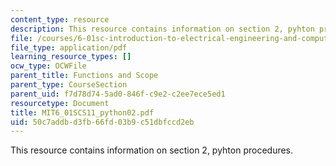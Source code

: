 ```yaml
---
content_type: resource
description: This resource contains information on section 2, pyhton procedures.
file: /courses/6-01sc-introduction-to-electrical-engineering-and-computer-science-i-spring-2011/50c7addbd3fb66fd03b9c51dbfccd2eb_MIT6_01SCS11_python02.pdf
file_type: application/pdf
learning_resource_types: []
ocw_type: OCWFile
parent_title: Functions and Scope
parent_type: CourseSection
parent_uid: f7d78d74-5ad0-846f-c9e2-c2ee7ece5ed1
resourcetype: Document
title: MIT6_01SCS11_python02.pdf
uid: 50c7addb-d3fb-66fd-03b9-c51dbfccd2eb
---
```

This resource contains information on section 2, pyhton procedures.